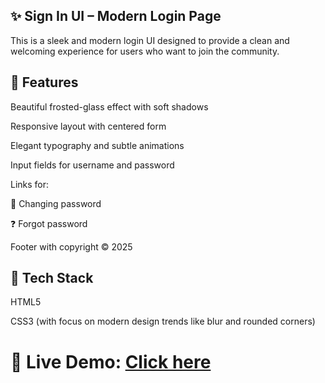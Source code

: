 ## ✨ Sign In UI – Modern Login Page


This is a sleek and modern login UI designed to provide a clean and welcoming experience for users who want to join the community.

## 🔹 Features
Beautiful frosted-glass effect with soft shadows

Responsive layout with centered form

Elegant typography and subtle animations

Input fields for username and password

Links for:

🔁 Changing password

❓ Forgot password

Footer with copyright © 2025

## 🧪 Tech Stack
HTML5

CSS3 (with focus on modern design trends like blur and rounded corners)


# 🔗 Live Demo: [Click here](https://ziad-eid.github.io/Modern-Sign-page/)
